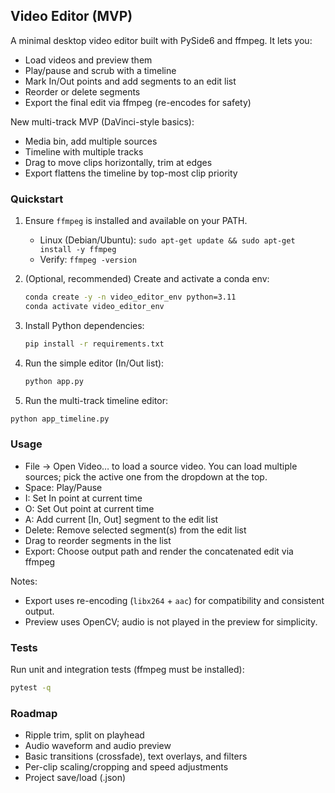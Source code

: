 ## Video Editor (MVP)

A minimal desktop video editor built with PySide6 and ffmpeg. It lets you:

- Load videos and preview them
- Play/pause and scrub with a timeline
- Mark In/Out points and add segments to an edit list
- Reorder or delete segments
- Export the final edit via ffmpeg (re-encodes for safety)

New multi-track MVP (DaVinci-style basics):

- Media bin, add multiple sources
- Timeline with multiple tracks
- Drag to move clips horizontally, trim at edges
- Export flattens the timeline by top-most clip priority

### Quickstart

1) Ensure `ffmpeg` is installed and available on your PATH.
   - Linux (Debian/Ubuntu): `sudo apt-get update && sudo apt-get install -y ffmpeg`
   - Verify: `ffmpeg -version`

2) (Optional, recommended) Create and activate a conda env:
   ```bash
   conda create -y -n video_editor_env python=3.11
   conda activate video_editor_env
   ```

3) Install Python dependencies:
   ```bash
   pip install -r requirements.txt
   ```

4) Run the simple editor (In/Out list):
   ```bash
   python app.py
   ```

5) Run the multi-track timeline editor:
```bash
python app_timeline.py
```

### Usage

- File → Open Video… to load a source video. You can load multiple sources; pick the active one from the dropdown at the top.
- Space: Play/Pause
- I: Set In point at current time
- O: Set Out point at current time
- A: Add current [In, Out] segment to the edit list
- Delete: Remove selected segment(s) from the edit list
- Drag to reorder segments in the list
- Export: Choose output path and render the concatenated edit via ffmpeg

Notes:
- Export uses re-encoding (`libx264` + `aac`) for compatibility and consistent output.
- Preview uses OpenCV; audio is not played in the preview for simplicity.

### Tests

Run unit and integration tests (ffmpeg must be installed):
```bash
pytest -q
```

### Roadmap

- Ripple trim, split on playhead
- Audio waveform and audio preview
- Basic transitions (crossfade), text overlays, and filters
- Per-clip scaling/cropping and speed adjustments
- Project save/load (.json)


